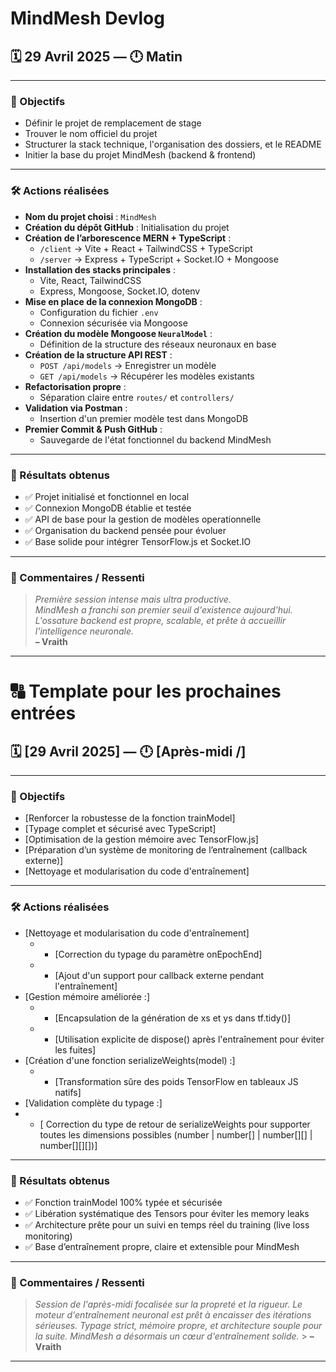 # MindMesh Devlog

## 🗓️ 29 Avril 2025 — 🕛 Matin

---

### 🎯 Objectifs

- Définir le projet de remplacement de stage
- Trouver le nom officiel du projet
- Structurer la stack technique, l'organisation des dossiers, et le README
- Initier la base du projet MindMesh (backend & frontend)

---

### 🛠️ Actions réalisées

- **Nom du projet choisi** : `MindMesh`
- **Création du dépôt GitHub** : Initialisation du projet
- **Création de l’arborescence MERN + TypeScript** :
  - `/client` → Vite + React + TailwindCSS + TypeScript
  - `/server` → Express + TypeScript + Socket.IO + Mongoose
- **Installation des stacks principales** :
  - Vite, React, TailwindCSS
  - Express, Mongoose, Socket.IO, dotenv
- **Mise en place de la connexion MongoDB** :
  - Configuration du fichier `.env`
  - Connexion sécurisée via Mongoose
- **Création du modèle Mongoose `NeuralModel`** :
  - Définition de la structure des réseaux neuronaux en base
- **Création de la structure API REST** :
  - `POST /api/models` → Enregistrer un modèle
  - `GET /api/models` → Récupérer les modèles existants
- **Refactorisation propre** :
  - Séparation claire entre `routes/` et `controllers/`
- **Validation via Postman** :
  - Insertion d'un premier modèle test dans MongoDB
- **Premier Commit & Push GitHub** :
  - Sauvegarde de l'état fonctionnel du backend MindMesh

---

### 🧐 Résultats obtenus

- ✅ Projet initialisé et fonctionnel en local
- ✅ Connexion MongoDB établie et testée
- ✅ API de base pour la gestion de modèles operationnelle
- ✅ Organisation du backend pensée pour évoluer
- ✅ Base solide pour intégrer TensorFlow.js et Socket.IO

---

### 📝 Commentaires / Ressenti

> _Première session intense mais ultra productive.  
> MindMesh a franchi son premier seuil d'existence aujourd'hui.  
> L'ossature backend est propre, scalable, et prête à accueillir l'intelligence neuronale._  
> **– Vraith**

---

# 🔠 Template pour les prochaines entrées

## 🗓️ [29 Avril 2025] — 🕛 [Après-midi /]

---

### 🎯 Objectifs

- [Renforcer la robustesse de la fonction trainModel]
- [Typage complet et sécurisé avec TypeScript]
- [Optimisation de la gestion mémoire avec TensorFlow.js]
- [Préparation d’un système de monitoring de l’entraînement (callback externe)]
- [Nettoyage et modularisation du code d'entraînement]

---

### 🛠️ Actions réalisées

- [Nettoyage et modularisation du code d'entraînement]
  - - [Correction du typage du paramètre onEpochEnd]
  - - [Ajout d'un support pour callback externe pendant l'entraînement]
- [Gestion mémoire améliorée :]
  - - [Encapsulation de la génération de xs et ys dans tf.tidy()]
  - - [Utilisation explicite de dispose() après l'entraînement pour éviter les fuites]
- [Création d'une fonction serializeWeights(model) :]
  - - [Transformation sûre des poids TensorFlow en tableaux JS natifs]
- [Validation complète du typage :]
- - [ Correction du type de retour de serializeWeights pour supporter toutes les dimensions possibles (number | number[] | number[][] | number[][][])]

---

### 🧐 Résultats obtenus

- ✅ Fonction trainModel 100% typée et sécurisée
- ✅ Libération systématique des Tensors pour éviter les memory leaks
- ✅ Architecture prête pour un suivi en temps réel du training (live loss monitoring)
- ✅ Base d’entraînement propre, claire et extensible pour MindMesh

---

### 📝 Commentaires / Ressenti

> _Session de l'après-midi focalisée sur la propreté et la rigueur.
> Le moteur d'entraînement neuronal est prêt à encaisser des itérations sérieuses.
> Typage strict, mémoire propre, et architecture souple pour la suite.
> MindMesh a désormais un cœur d'entraînement solide._ > **– Vraith**

---

